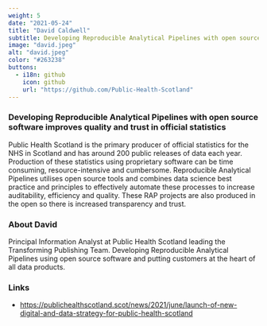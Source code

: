 ```yaml
---
weight: 5
date: "2021-05-24"
title: "David Caldwell"
subtitle: Developing Reproducible Analytical Pipelines with open source software improves quality and trust in official statistics
image: "david.jpeg"
alt: "david.jpeg"
color: "#263238"
buttons:
  - i18n: github 
    icon: github
    url: "https://github.com/Public-Health-Scotland"
---
```


### Developing Reproducible Analytical Pipelines with open source software improves quality and trust in official statistics

Public Health Scotland is the primary producer of official statistics for the
NHS in Scotland and has around 200 public releases of data each year.
Production of these statistics using proprietary software can be time
consuming, resource-intensive and cumbersome. Reproducible Analytical Pipelines
utilises open source tools and combines data science best practice and
principles to effectively automate these processes to increase auditability,
efficiency and quality. These RAP projects are also produced in the open so
there is increased transparency and trust.

### About David

Principal Information Analyst at Public Health Scotland leading the
Transforming Publishing Team. Developing Reproducible Analytical Pipelines
using open source software and putting customers at the heart of all data
products.

### Links

- https://publichealthscotland.scot/news/2021/june/launch-of-new-digital-and-data-strategy-for-public-health-scotland
